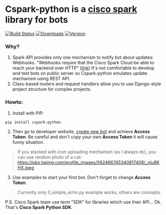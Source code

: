 # Cspark-python is a [cisco spark](https://www.ciscospark.com/) library for bots

[![Build Status](https://travis-ci.org/Matvey-Kuk/cspark-python.svg?branch=master)](https://travis-ci.org/Matvey-Kuk/cspark-python)
[![Downloads](https://img.shields.io/pypi/dm/cspark-python.svg)](https://pypi.python.org/pypi/cspark-python)
[![Version](https://img.shields.io/pypi/v/cspark-python.svg)](https://pypi.python.org/pypi/cspark-python)

### Why?

1. Spark API provides only one mechanism to notify bot about updates: Webhooks.
"Webhooks require that the Cisco Spark Cloud be able to reach your backend over HTTP" 
[(link)](https://developer.ciscospark.com/webhooks-explained.html#auth)
It's not comfortable to develop and test bots on public server so Cspark-python
emulates update mechanism using REST API.
2. Class-based routers and request handlers allow you to use Django-style project 
structure for complex projects.

### Howto:

1. Install with PIP:
```
pip install cspark-python
```

2. Then go to developer website, [create new bot](https://developer.ciscospark.com/apps.html) and achieve **Access Token**. 
Be careful and don't copy your own **Access Token** it will cause funny situation.  

> If you stacked with icon uploading mechanism (as I always do), you can use random photo of a cat: https://pbs.twimg.com/profile_images/562466745340817408/_nIu8KHX.jpeg 

3. Use examples to start your first bot. Don't forget to change **Access Token**.

> Currently only 0_simple_echo.py example works, others are concepts.

P.S. Cisco Spark team use term "SDK" for libraries which use their API... Ok. That's **Cisco Spark Python SDK**.   